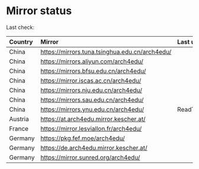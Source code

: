 <script src="./time.js"></script>
# Mirror status
Last check: <script type="text/javascript">localize(1692195304.9944873);</script>

|Country|Mirror|Last update|
|:------|:-----|:----------|
|China|https://mirrors.tuna.tsinghua.edu.cn/arch4edu/|<script type="text/javascript">localize(1692167431);</script>|
|China|https://mirrors.aliyun.com/arch4edu/|<script type="text/javascript">localize(1692080938);</script>|
|China|https://mirrors.bfsu.edu.cn/arch4edu/|<script type="text/javascript">localize(1692167431);</script>|
|China|https://mirror.iscas.ac.cn/arch4edu/|<script type="text/javascript">localize(1692167431);</script>|
|China|https://mirrors.nju.edu.cn/arch4edu/|<script type="text/javascript">localize(1692124159);</script>|
|China|https://mirrors.sau.edu.cn/arch4edu/|<script type="text/javascript">localize(1692167431);</script>|
|China|https://mirrors.ynu.edu.cn/arch4edu/|ReadTimeout|
|Austria|https://at.arch4edu.mirror.kescher.at/|<script type="text/javascript">localize(1692167431);</script>|
|France|https://mirror.lesviallon.fr/arch4edu/|<script type="text/javascript">localize(1692167431);</script>|
|Germany|https://pkg.fef.moe/arch4edu/|<script type="text/javascript">localize(1692167431);</script>|
|Germany|https://de.arch4edu.mirror.kescher.at/|<script type="text/javascript">localize(1692167431);</script>|
|Germany|https://mirror.sunred.org/arch4edu/|<script type="text/javascript">localize(1692167431);</script>|

<script src="./tablefilter/tablefilter.js"></script>
<script src="./table.js"></script>